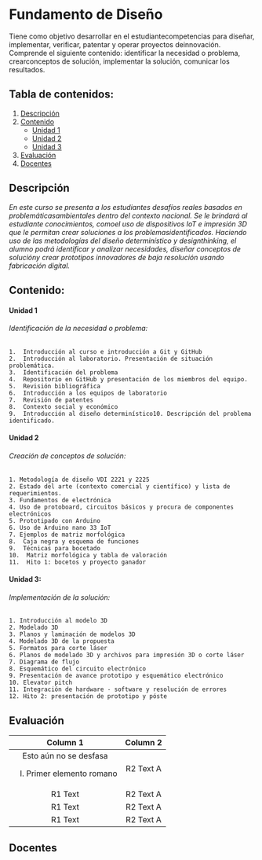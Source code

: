 # Fundamento de Diseño 
Tiene como objetivo desarrollar en el estudiantecompetencias para diseñar, implementar, verificar, patentar y operar proyectos deinnovación. Comprende el siguiente contenido: identificar la necesidad o problema, crearconceptos de solución, implementar la solución, comunicar los resultados.

## Tabla de contenidos:

1. [Descripción](#Descripición) 
2. [Contenido](#Contenido)
    - [Unidad 1](#Unidad-1)
    - [Unidad 2](#Unidad-2)
    - [Unidad 3](#Unidad-3)
3. [Evaluación](#Evaluación)
4. [Docentes](#Docentes)

## Descripción 
_En este curso se presenta a los estudiantes desafíos reales basados en problemáticasambientales dentro del contexto nacional. Se le brindará al estudiante conocimientos, comoel uso de dispositivos IoT e impresión 3D que le permitan crear soluciones a los problemasidentificados. Haciendo uso de las metodologías del diseño determinístico y designthinking, el alumno podrá identificar y analizar necesidades, diseñar conceptos de solucióny crear prototipos innovadores de baja resolución usando fabricación digital._

## Contenido:

#### Unidad 1
###### Identificación de la necesidad o problema:
    1.  Introducción al curso e introducción a Git y GitHub
    2.  Introducción al laboratorio. Presentación de situación problemática.
    3.  Identificación del problema
    4.  Repositorio en GitHub y presentación de los miembros del equipo.
    5.  Revisión bibliográfica
    6.  Introducción a los equipos de laboratorio
    7.  Revisión de patentes
    8.  Contexto social y económico
    9.  Introducción al diseño determinístico10. Descripción del problema identificado. 
#### Unidad 2
###### Creación de conceptos de solución:
    1. Metodología de diseño VDI 2221 y 2225
    2. Estado del arte (contexto comercial y científico) y lista de requerimientos.
    3. Fundamentos de electrónica
    4. Uso de protoboard, circuitos básicos y procura de componentes electrónicos
    5. Prototipado con Arduino
    6. Uso de Arduino nano 33 IoT
    7. Ejemplos de matriz morfológica
    8.  Caja negra y esquema de funciones
    9.  Técnicas para bocetado
    10.  Matriz morfológica y tabla de valoración
    11.  Hito 1: bocetos y proyecto ganador

#### Unidad 3:
###### Implementación de la solución:
    1. Introducción al modelo 3D
    2. Modelado 3D
    3. Planos y laminación de modelos 3D
    4. Modelado 3D de la propuesta
    5. Formatos para corte láser
    6. Planos de modelado 3D y archivos para impresión 3D o corte láser
    7. Diagrama de flujo
    8. Esquemático del circuito electrónico
    9. Presentación de avance prototipo y esquemático electrónico
    10. Elevator pitch
    11. Integración de hardware - software y resolución de errores
    12. Hito 2: presentación de prototipo y póste
    
## Evaluación 
<table>
    <thead>
        <tr>
            <th>Column 1</th>
            <th>Column 2</th>
        </tr>
    </thead>
    <tbody>
        <tr>
            <td align="center">Esto aún no se desfasa 
<ol type="I">  
<li> Primer elemento romano  
</ol>
</td>
            <td align="center">R2 Text A</td>
        </tr>
        <tr>
            <td align="center">R1 Text</td>
            <td align="center">R2 Text A</td>
        </tr>
        <tr>
            <td align="center">R1 Text</td>
            <td align="center">R2 Text A</td>
        </tr>
        <tr>
            <td align="center">R1 Text</td>
            <td align="center">R2 Text A</td>
        </tr>
    </tbody>
</table> 



## Docentes

